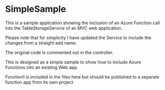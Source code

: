 # SimpleSample

This is a sample application showing the inclusion of an Azure Function call into the TableStorageService of an MVC web application.

Please note that for simplicity I have updated the Service to include the changes from a straight add name.

The original code is commented out in the controller.

This is designed as a simple sample to show how to include Azure Functions into an existing Web app.

Function1 is included in the files here but should be published to a separate function app from its own project
